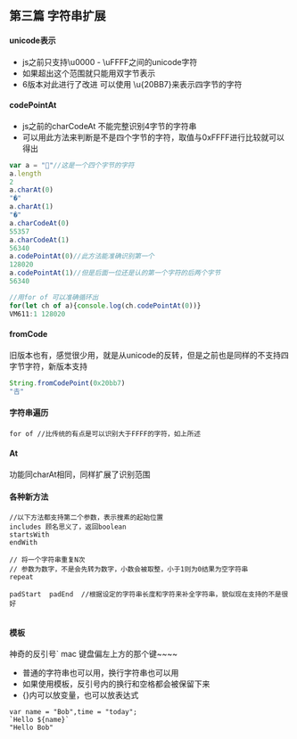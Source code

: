 ## 第三篇  字符串扩展
#### unicode表示
- js之前只支持\u0000 - \uFFFF之间的unicode字符
- 如果超出这个范围就只能用双字节表示
- 6版本对此进行了改进 可以使用 \u{20BB7}来表示四字节的字符

#### codePointAt
- js之前的charCodeAt 不能完整识别4字节的字符串
- 可以用此方法来判断是不是四个字节的字符，取值与0xFFFF进行比较就可以得出

``` javascript
var a = "🐔"//这是一个四个字节的字符
a.length
2
a.charAt(0)
"�"
a.charAt(1)
"�"
a.charCodeAt(0)
55357
a.charCodeAt(1)
56340
a.codePointAt(0)//此方法能准确识别第一个
128020
a.codePointAt(1)//但是后面一位还是认的第一个字符的后两个字节
56340

//用for of 可以准确循环出
for(let ch of a){console.log(ch.codePointAt(0))}
VM611:1 128020

```
#### fromCode

旧版本也有，感觉很少用，就是从unicode的反转，但是之前也是同样的不支持四字节字符，新版本支持

``` javascript
String.fromCodePoint(0x20bb7)
"𠮷"
```

#### 字符串遍历
```
for of //比传统的有点是可以识别大于FFFF的字符，如上所述

```

#### At
 功能同charAt相同，同样扩展了识别范围

#### 各种新方法
```
//以下方法都支持第二个参数，表示搜素的起始位置
includes 顾名思义了，返回boolean
startsWith
endWith

// 将一个字符串重复N次
// 参数为数字，不是会先转为数字，小数会被取整，小于1则为0结果为空字符串
repeat

padStart  padEnd  //根据设定的字符串长度和字符来补全字符串，貌似现在支持的不是很好


```

#### 模板
神奇的反引号`  mac 键盘偏左上方的那个键~~~~
- 普通的字符串也可以用，换行字符串也可以用
- 如果使用模板，反引号内的换行和空格都会被保留下来
- {}内可以放变量，也可以放表达式

  
```
var name = "Bob",time = "today";
`Hello ${name}`
"Hello Bob"
```
